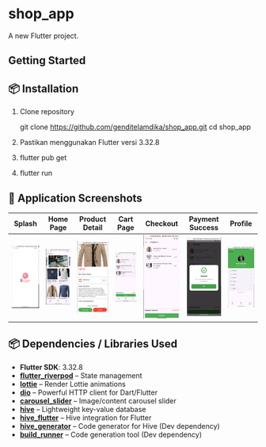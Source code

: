 # shop_app

A new Flutter project.

## Getting Started

## 📦 Installation

1. Clone repository 

   git clone https://github.com/genditelamdika/shop_app.git
   cd shop_app

2. Pastikan menggunakan Flutter versi 3.32.8
3. flutter pub get
4. flutter run

## 📸 Application Screenshots

| Splash | Home Page | Product Detail | Cart Page | Checkout | Payment Success | Profile |
|---------|-----------|---------------|-----------|-----------|------------------|---------|
| ![Splash](screenshots/lottie_animation.png) | ![Home](screenshots/home.png) | ![Detail](screenshots/detail_page.png) | ![Cart](screenshots/cart.png) | ![Checkout](screenshots/checkout.png) | ![Payment Success](screenshots/checkout_succes.png) |![Profile](screenshots/profile.png) |


## 📦 Dependencies / Libraries Used

- **Flutter SDK**: 3.32.8  
- **[flutter_riverpod](https://pub.dev/packages/flutter_riverpod)** – State management
- **[lottie](https://pub.dev/packages/lottie)** – Render Lottie animations
- **[dio](https://pub.dev/packages/dio)** – Powerful HTTP client for Dart/Flutter
- **[carousel_slider](https://pub.dev/packages/carousel_slider)** – Image/content carousel slider
- **[hive](https://pub.dev/packages/hive)** – Lightweight key-value database
- **[hive_flutter](https://pub.dev/packages/hive_flutter)** – Hive integration for Flutter
- **[hive_generator](https://pub.dev/packages/hive_generator)** – Code generator for Hive (Dev dependency)
- **[build_runner](https://pub.dev/packages/build_runner)** – Code generation tool (Dev dependency)
